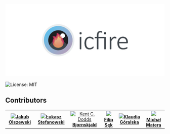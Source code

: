 ![](images/05AFC0C4-A5E6-473D-A643-A15972AB7218_1_105_c.jpeg)

![License: MIT](https://img.shields.io/badge/License-MIT-red.svg)

## Contributors
<table>
  <tr>
    <td align="center"><a href="https://github.com/Szaqk"><img src="https://avatars.githubusercontent.com/Szaqk" width="100px;"/><b>Jakub Olszewski</b></td>
    <td align="center"><a href="https://github.com/lukaszstefanowski97"><img src="https://avatars.githubusercontent.com/lukaszstefanowski97" width="100px;"/><b>Łukasz Stefanowski</b></td>
    <td align="center"><a href="https://github.com/Bjornskjald"><img src="https://avatars.githubusercontent.com/Bjornskjald" width="100px;" alt="Kent C. Dodds"/><b>Bjornskjald</b></td>
    <td align="center"><a href="https://github.com/Meandester"><img src="https://avatars.githubusercontent.com/Meandester" width="100px;"/><b>Filip Sęk</b></td>
    <td align="center"><a href="https://github.com/Torianna"><img src="https://avatars.githubusercontent.com/Torianna" width="100px;"/><b>Klaudia Góralska</b></td>
    <td align="center"><a href="https://github.com/MichauMat"><img src="https://avatars.githubusercontent.com/MichauMat" width="100px;"/><b>Michał Matera</b></td>
  </tr>
</table>
